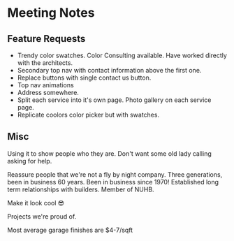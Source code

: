 # Meeting Notes

## Feature Requests

- Trendy color swatches. Color Consulting available. Have worked directly with the architects.
- Secondary top nav with contact information above the first one.
- Replace buttons with single contact us button.
- Top nav animations
- Address somewhere.
- Split each service into it's own page. Photo gallery on each service page.
- Replicate coolors color picker but with swatches.

## Misc

Using it to show people who they are. Don't want some old lady calling asking for help.

Reassure people that we're not a fly by night company. Three generations, been in business 60 years. Been in business since 1970! Established long term relationships with builders. Member of NUHB.

Make it look cool :sunglasses:

Projects we're proud of.

Most average garage finishes are $4-7/sqft
